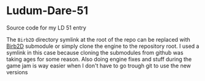 # Ludum-Dare-51
Source code for my LD 51 entry

The `Birb2D` directory symlink at the root of the repo can be replaced with [Birb2D](https://github.com/Toasterbirb/Birb2D) submodule or simply clone the engine to the repository root. I used a symlink in this case because cloning the submodules from github was taking ages for some reason. Also doing engine fixes and stuff during the game jam is way easier when I don't have to go trough git to use the new versions
